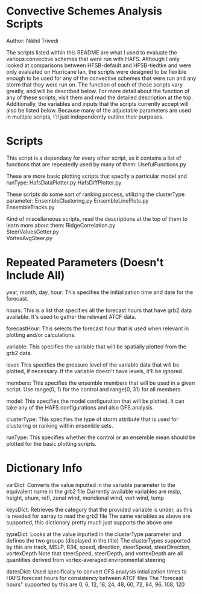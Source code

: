# Convective Schemes Analysis Scripts
Author: Nikhil Trivedi

The scripts listed within this README are what I used to evaluate the various convective schemes that were run with HAFS.
Although I only looked at comparisons between HFSB-default and HFSB-tiedtke and were only evaluated on Hurricane Ian, the scripts
were designed to be flexible enough to be used for any of the convective schemes that were run and any storm that they were run
on. The function of each of these scripts vary greatly, and will be described below. For more detail about the function of any of 
these scripts, visit them and read the detailed description at the top. Additionally, the variables and inputs that the scripts 
currently accept will also be listed below. Because many of the adjustable parameters are used in multiple scripts, I'll just 
independently outline their purposes.

# Scripts
This script is a dependacy for every other script, as it contains a list of functions that are repeatedly used by many of them:
UsefulFunctions.py

These are more basic plotting scripts that specify a particular model and runType:
HafsDataPlotter.py
HafsDiffPlotter.py

These scripts do some sort of ranking process, utilizing the clusterType parameter:
EnsembleClustering.py
EnsembleLinePlots.py  
EnsembleTracks.py  

Kind of miscellaneous scripts, read the descriptions at the top of them to learn more about them:
RidgeCorrelation.py  
SteerValuesGetter.py  
VortexAvgSteer.py

# Repeated Parameters (Doesn't Include All)
year, month, day, hour: This specifies the initialization time and date for the forecast. 

hours: This is a list that specifies all the forecast hours that have grb2 data available. It's used to gather the relevant ATCF data.

forecastHour: This selects the forecast hour that is used when relevant in plotting and/or calculations. 

variable: This specifies the variable that will be spatially plotted from the grb2 data.

level: This specifies the pressure level of the variable data that will be plotted, if necessary. If the variable doesn't have levels, it'll be ignored.

members: This specifies the ensemble members that will be used in a given script. Use range(0, 1) for the control and range(0, 31) for all members.

model: This specifies the model configuration that will be plotted. It can take any of the HAFS configurations and also GFS analysis.

clusterType: This specifies the type of storm attribute that is used for clustering or ranking within ensemble sets.

runType: This specifies whether the control or an ensemble mean should be plotted for the basic plotting scripts.

# Dictionary Info
varDict: Converts the value inputted in the variable parameter to the equivalent name in the grb2 file
Currently available variables are mslp, height, shum, refl, zonal wind, meridional wind, vert wind, temp

keysDict: Retrieves the category that the provided variable is under, as this is needed for xarray to read the grb2 file
The same variables as above are supported, this dictionary pretty much just supports the above one

typeDict: Looks at the value inputted in the clusterType parameter and defines the two groups (displayed in the title)
The clusterTypes supported by this are track, MSLP, R34, speed, direction, steerSpeed, steerDirection, vortexDepth
Note that steerSpeed, steerDepth, and vortexDepth are all quantities derived from vortex-averaged environmental steering

datesDict: Used specifically to convert GFS analysis intialization times to HAFS forecast hours for consistency between ATCF files
The "forecast hours" supported by this are 0, 6, 12, 18, 24, 48, 60, 72, 84, 96, 108, 120
